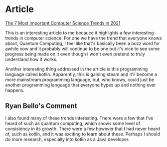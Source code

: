 # Article
[The 7 Most Important Computer Science Trends in 2021](https://explodingtopics.com/blog/computer-science-trends)

This is an interesting article to me becauce it highlights a few interesting trends in computer science. For one we have the trend that everyone knows about, Quantum Computing, I feel like that's basically been a buzz word for awhile now and it probably will continue to be one but it's nice to see some progress being made on it even though I won't even pretend to truly understand how it works.

Another interesting thing addressed in the article is this programming language called kotlin. Apparently, this is gaining steam and it'll become a more mainstream programming language, but, who knows, could just be another programming language that everyone hypes up and nothing ever happens.

## Ryan Bello's Comment

I also found many of these trends interesting. There were a few that I've heard of such as quantum computing, which shows some level of consistency in its growth. There were a few however that I had never heard of, such as kotlin, and it was exciting to learn about these. Perhaps I should do more research, especially into kotlin as a Java developer.